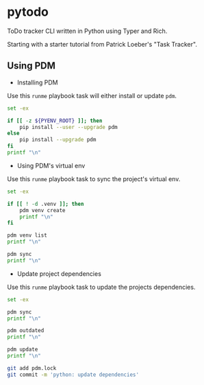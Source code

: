 # pytodo

ToDo tracker CLI written in Python using Typer and Rich.

Starting with a starter tutorial from Patrick Loeber's "Task Tracker".

## Using PDM

- Installing PDM

Use this `runme` playbook task will either install or update `pdm`.

```bash { background=false category=setup closeTerminalOnSuccess=true excludeFromRunAll=true interactive=true interpreter=bash name=setup-pdm-install promptEnv=true terminalRows=10 }
set -ex

if [[ -z ${PYENV_ROOT} ]]; then
    pip install --user --upgrade pdm
else
    pip install --upgrade pdm
fi
printf "\n"
```

- Using PDM's virtual env

Use this `runme` playbook task to sync the project's virtual env.

```bash { background=false category=setup closeTerminalOnSuccess=true excludeFromRunAll=true interactive=true interpreter=bash name=setup-pdm-sync promptEnv=true terminalRows=10 }
set -ex

if [[ ! -d .venv ]]; then
    pdm venv create
    printf "\n"
fi

pdm venv list
printf "\n"

pdm sync
printf "\n"
```

- Update project dependencies

Use this `runme` playbook task to update the projects dependencies.

```bash { background=false category=setup closeTerminalOnSuccess=true excludeFromRunAll=true interactive=true interpreter=bash name=setup-pdm-update-deps promptEnv=true terminalRows=10 }
set -ex

pdm sync
printf "\n"

pdm outdated
printf "\n"

pdm update
printf "\n"

git add pdm.lock
git commit -m 'python: update dependencies'
```
